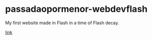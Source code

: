 passadaopormenor-webdevflash
============================

My first website made in Flash in a time of Flash decay.

[link](http://passadaopormenor.pt)
